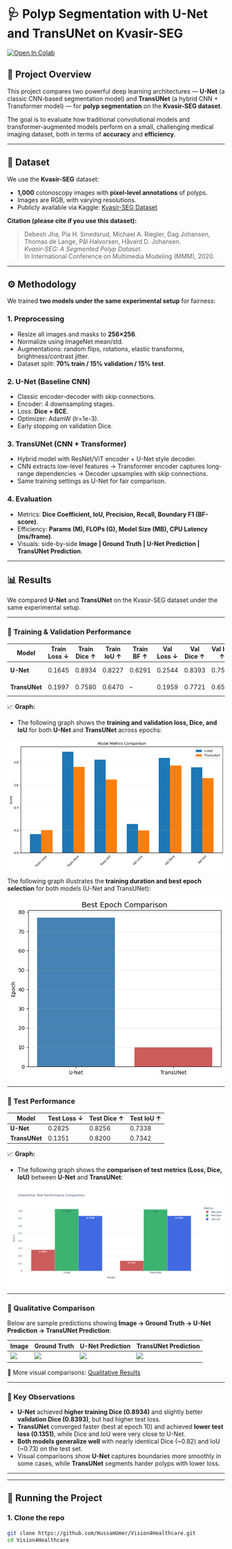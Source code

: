 # 🩺 Polyp Segmentation with U-Net and TransUNet on Kvasir-SEG

[![Open In Colab](https://colab.research.google.com/assets/colab-badge.svg)](https://colab.research.google.com/github/yourusername/your-repo/blob/main/notebook.ipynb)

## 📌 Project Overview

This project compares two powerful deep learning architectures — **U-Net** (a classic CNN-based segmentation model) and **TransUNet** (a hybrid CNN + Transformer model) — for **polyp segmentation** on the **Kvasir-SEG dataset**.  

The goal is to evaluate how traditional convolutional models and transformer-augmented models perform on a small, challenging medical imaging dataset, both in terms of **accuracy** and **efficiency**.

---

## 📂 Dataset

We use the **Kvasir-SEG** dataset:  
- **1,000** colonoscopy images with **pixel-level annotations** of polyps.  
- Images are RGB, with varying resolutions.  
- Publicly available via Kaggle: [Kvasir-SEG Dataset](https://www.kaggle.com/datasets/debeshjha1/kvasirseg)  

**Citation (please cite if you use this dataset):**
> Debesh Jha, Pia H. Smedsrud, Michael A. Riegler, Dag Johansen, Thomas de Lange, Pål Halvorsen, Håvard D. Johansen.  
> *Kvasir-SEG: A Segmented Polyp Dataset*.  
> In International Conference on Multimedia Modeling (MMM), 2020.  

---

## ⚙️ Methodology

We trained **two models under the same experimental setup** for fairness:

### 1. Preprocessing
- Resize all images and masks to **256×256**.  
- Normalize using ImageNet mean/std.  
- Augmentations: random flips, rotations, elastic transforms, brightness/contrast jitter.  
- Dataset split: **70% train / 15% validation / 15% test**.

### 2. U-Net (Baseline CNN)
- Classic encoder-decoder with skip connections.  
- Encoder: 4 downsampling stages.  
- Loss: **Dice + BCE**.  
- Optimizer: AdamW (lr=1e-3).  
- Early stopping on validation Dice.  

### 3. TransUNet (CNN + Transformer)
- Hybrid model with ResNet/ViT encoder + U-Net style decoder.  
- CNN extracts low-level features → Transformer encoder captures long-range dependencies → Decoder upsamples with skip connections.  
- Same training settings as U-Net for fair comparison.  

### 4. Evaluation
- Metrics: **Dice Coefficient, IoU, Precision, Recall, Boundary F1 (BF-score)**.  
- Efficiency: **Params (M), FLOPs (G), Model Size (MB), CPU Latency (ms/frame)**.  
- Visuals: side-by-side **Image | Ground Truth | U-Net Prediction | TransUNet Prediction**.

---

## 📊 Results

We compared **U-Net** and **TransUNet** on the Kvasir-SEG dataset under the same experimental setup.

---

### 🔹 Training & Validation Performance

| Model      | Train Loss ↓ | Train Dice ↑ | Train IoU ↑ | Train BF ↑ | Val Loss ↓ | Val Dice ↑ | Val IoU ↑ | Best Epoch |
|------------|--------------|--------------|-------------|------------|------------|------------|-----------|------------|
| **U-Net**      | 0.1645       | 0.8934       | 0.8227      | 0.6291     | 0.2544     | 0.8393     | 0.7574    | 77 / 100   |
| **TransUNet**  | 0.1997       | 0.7580       | 0.6470      | –          | 0.1959     | 0.7721     | 0.6583    | 10 / 100   |

📈 **Graph:**  
- The following graph shows the **training and validation loss, Dice, and IoU** for both **U-Net** and **TransUNet** across epochs:

![Metrics Graph](https://github.com/HussamUmer/Vision4Healthcare/blob/main/PolyP_Segmentation_Model_Comaparison/Output/Comparative/Metrics.png)

The following graph illustrates the **training duration and best epoch selection** for both models (U-Net and TransUNet):

![Epochs Graph](https://github.com/HussamUmer/Vision4Healthcare/blob/main/PolyP_Segmentation_Model_Comaparison/Output/Comparative/Epochs.png)

---

### 🔹 Test Performance

| Model      | Test Loss ↓ | Test Dice ↑ | Test IoU ↑ |
|------------|-------------|-------------|------------|
| **U-Net**      | 0.2825      | 0.8256      | 0.7338     |
| **TransUNet**  | 0.1351      | 0.8200      | 0.7342     |

📈 **Graph:**  
- The following graph shows the **comparison of test metrics (Loss, Dice, IoU)** between **U-Net** and **TransUNet**:

![Test Metrics](https://github.com/HussamUmer/Vision4Healthcare/blob/main/PolyP_Segmentation_Model_Comaparison/Output/Test/newplot.png)

---

### 🔹 Qualitative Comparison

Below are sample predictions showing **Image → Ground Truth → U-Net Prediction → TransUNet Prediction**:

| Image | Ground Truth | U-Net Prediction | TransUNet Prediction |
|-------|--------------|------------------|----------------------|
| ![](assets/sample_img.png) | ![](assets/sample_gt.png) | ![](assets/sample_unet.png) | ![](assets/sample_transunet.png) |

📸 More visual comparisons: [Qualitative Results](assets/qualitative_comparison.png)

---

### 📝 Key Observations
- **U-Net** achieved **higher training Dice (0.8934)** and slightly better **validation Dice (0.8393)**, but had higher test loss.  
- **TransUNet** converged faster (best at epoch 10) and achieved **lower test loss (0.1351)**, while Dice and IoU were very close to U-Net.  
- **Both models generalize well** with nearly identical Dice (~0.82) and IoU (~0.73) on the test set.  
- Visual comparisons show **U-Net** captures boundaries more smoothly in some cases, while **TransUNet** segments harder polyps with lower loss.  

---





---
## 🚀 Running the Project

### 1. Clone the repo
```bash
git clone https://github.com/HussamUmer/Vision4Healthcare.git
cd Vision4Healthcare

